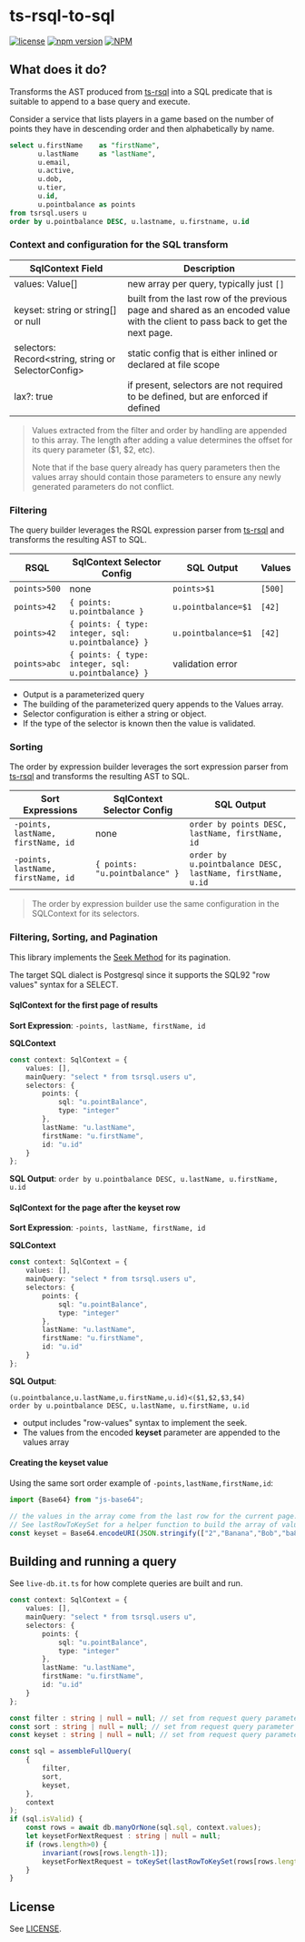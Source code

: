 # ts-rsql-to-sql

[![license](https://img.shields.io/badge/MIT-blue.svg)](https://github.com/massfords/ts-rsql-to-sql/blob/master/LICENSE)
[![npm version](https://badge.fury.io/js/ts-rsql-to-sql.svg)](https://badge.fury.io/js/ts-rsql-to-sql)
[![NPM](https://nodei.co/npm/ts-rsql-to-sql.png?stars=true)](https://www.npmjs.com/package/ts-rsql-to-sql)

## What does it do?

Transforms the AST produced from [ts-rsql](https://github.com/trevor-leach/ts-rsql) into a SQL predicate that is suitable to append to a base query and execute. 

Consider a service that lists players in a game based on the number of points they have in descending order and then alphabetically by name.
```sql
select u.firstName    as "firstName",
       u.lastName     as "lastName",
       u.email,
       u.active,
       u.dob,
       u.tier,
       u.id,
       u.pointbalance as points
from tsrsql.users u
order by u.pointbalance DESC, u.lastname, u.firstname, u.id
```

### Context and configuration for the SQL transform

| SqlContext Field                                    | Description                                                                                                                    | 
|-----------------------------------------------------|--------------------------------------------------------------------------------------------------------------------------------|
| values: Value[]                                     | new array per query, typically just `[]`                                                                                       | 
| keyset: string or string[] or null                  | built from the last row of the previous page and shared as an encoded value with the client to pass back to get the next page. | 
| selectors: Record<string, string or SelectorConfig> | static config that is either inlined or declared at file scope                                                                 | 
| lax?: true                                          | if present, selectors are not required to be defined, but are enforced if defined                                              | 

> Values extracted from the filter and order by handling are appended to this array. 
> The length after adding a value determines the offset for its query parameter ($1, $2, etc).
> 
> Note that if the base query already has query parameters then the values 
> array should contain those parameters to ensure any newly generated 
> parameters do not conflict.
> 

### Filtering
 
The query builder leverages the RSQL expression parser from [ts-rsql](https://github.com/trevor-leach/ts-rsql) and transforms the resulting AST to SQL.

| RSQL         | SqlContext Selector Config                          | SQL Output          | Values  |
|--------------|-----------------------------------------------------|---------------------|---------|
| `points>500` | none                                                | `points>$1`         | `[500]` |
| `points>42`  | `{ points: u.pointbalance }`                        | `u.pointbalance=$1` | `[42]`  |
| `points>42`  | `{ points: { type: integer, sql: u.pointbalance} }` | `u.pointbalance=$1` | `[42]`  |
| `points>abc` | `{ points: { type: integer, sql: u.pointbalance} }` | validation error    |         |

- Output is a parameterized query
- The building of the parameterized query appends to the Values array.
- Selector configuration is either a string or object.
- If the type of the selector is known then the value is validated. 

### Sorting
The order by expression builder leverages the sort expression parser from [ts-rsql](https://github.com/trevor-leach/ts-rsql) and transforms the resulting AST to SQL. 

| Sort Expressions                   | SqlContext Selector Config     | SQL Output                                                |
|------------------------------------|--------------------------------|-----------------------------------------------------------|
| `-points, lastName, firstName, id` | none                           | `order by points DESC, lastName, firstName, id`           |
| `-points, lastName, firstName, id` | `{ points: "u.pointbalance" }` | `order by u.pointbalance DESC, lastName, firstName, u.id` |

> The order by expression builder use the same configuration in the SQLContext for its selectors. 

### Filtering, Sorting, and Pagination

This library implements the [Seek Method](https://use-the-index-luke.com/sql/partial-results/fetch-next-page) for its pagination.

The target SQL dialect is Postgresql since it supports the SQL92 "row values" syntax for a SELECT.

#### SqlContext for the first page of results

**Sort Expression**: `-points, lastName, firstName, id`

**SQLContext**
```typescript
const context: SqlContext = {
    values: [],
    mainQuery: "select * from tsrsql.users u",
    selectors: {
        points: {
            sql: "u.pointBalance",
            type: "integer"
        },
        lastName: "u.lastName",
        firstName: "u.firstName",
        id: "u.id"
    }
};
```

**SQL Output**: `order by u.pointbalance DESC, u.lastName, u.firstName, u.id`

#### SqlContext for the page after the **keyset** row

**Sort Expression**: `-points, lastName, firstName, id`

**SQLContext**
```typescript
const context: SqlContext = {
    values: [],
    mainQuery: "select * from tsrsql.users u",
    selectors: {
        points: {
            sql: "u.pointBalance",
            type: "integer"
        },
        lastName: "u.lastName",
        firstName: "u.firstName",
        id: "u.id"
    }
};
```

**SQL Output**:
```
(u.pointbalance,u.lastName,u.firstName,u.id)<($1,$2,$3,$4)
order by u.pointbalance DESC, u.lastName, u.firstName, u.id
```
- output includes "row-values" syntax to implement the seek.
- The values from the encoded **keyset** parameter are appended to the values array

#### Creating the **keyset** value
Using the same sort order example of `-points,lastName,firstName,id`:

```typescript
import {Base64} from "js-base64";

// the values in the array come from the last row for the current page.
// See lastRowToKeySet for a helper function to build the array of values for the last row
const keyset = Base64.encodeURI(JSON.stringify(["2","Banana","Bob","ba851221-c545-461f-9427-d708829f84b1"]));
```

## Building and running a query

See `live-db.it.ts` for how complete queries are built and run.

```typescript
const context: SqlContext = {
    values: [],
    mainQuery: "select * from tsrsql.users u",
    selectors: {
        points: {
            sql: "u.pointBalance",
            type: "integer"
        },
        lastName: "u.lastName",
        firstName: "u.firstName",
        id: "u.id"
    }
};

const filter : string | null = null; // set from request query parameter
const sort : string | null = null; // set from request query parameter
const keyset : string | null = null; // set from request query parameter

const sql = assembleFullQuery(
    {
        filter,
        sort,
        keyset,
    },
    context
);
if (sql.isValid) {
    const rows = await db.manyOrNone(sql.sql, context.values);
    let keysetForNextRequest : string | null = null;
    if (rows.length>0) {
        invariant(rows[rows.length-1]);
        keysetForNextRequest = toKeySet(lastRowToKeySet(rows[rows.length-1], parsedSorts, context));
    }
}
```

## License

See [LICENSE](./LICENSE).
